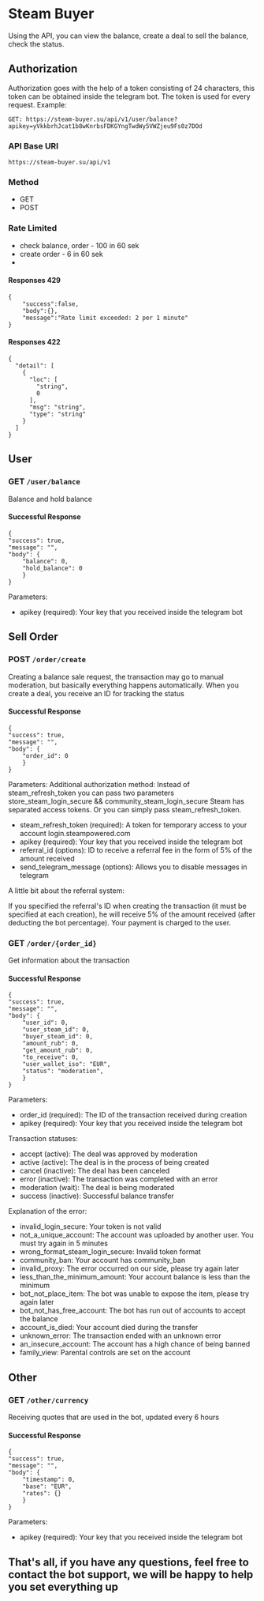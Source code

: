 # Steam Buyer
Using the API, you can view the balance, create a deal to sell the balance, check the status.

## Authorization
Authorization goes with the help of a token consisting of 24 characters, this token can be obtained inside the telegram bot. The token is used for every request. Example:

`GET: https://steam-buyer.su/api/v1/user/balance?apikey=yVkkbrhJcat1b8wKnrbsFDKGYngTwdWy5VWZjeu9Fs0z7DOd`
    
### API Base URI
`https://steam-buyer.su/api/v1`
### Method
- GET
- POST

### Rate Limited
 - check balance, order - 100 in 60 sek
 - create order - 6 in 60 sek
 - 
#### Responses 429
    {
        "success":false,
        "body":{},
        "message":"Rate limit exceeded: 2 per 1 minute"
    }

#### Responses 422


    {
      "detail": [
        {
          "loc": [
            "string",
            0
          ],
          "msg": "string",
          "type": "string"
        }
      ]
    }


## User

### GET `/user/balance`

Balance and hold balance

#### Successful Response

    {
    "success": true,
    "message": "",
    "body": {
        "balance": 0,
        "hold_balance": 0
        }
    }
Parameters:

 * apikey (required): Your key that you received inside the telegram bot

## Sell Order

### POST `/order/create`

Creating a balance sale request, the transaction may go to manual moderation, but basically everything happens automatically. When you create a deal, you receive an ID for tracking the status

#### Successful Response

    {
    "success": true,
    "message": "",
    "body": {
        "order_id": 0
        }
    }
Parameters:
Additional authorization method:
Instead of steam_refresh_token you can pass two parameters store_steam_login_secure && community_steam_login_secure Steam has separated access tokens. Or you can simply pass steam_refresh_token.

 * steam_refresh_token (required): A token for temporary access to your account login.steampowered.com
 * apikey (required): Your key that you received inside the telegram bot
 * referral_id (options): ID to receive a referral fee in the form of 5% of the amount received
 * send_telegram_message (options): Allows you to disable messages in telegram

A little bit about the referral system:

If you specified the referral's ID when creating the transaction (it must be specified at each creation), he will receive 5% of the amount received (after deducting the bot percentage). Your payment is charged to the user.

### GET `/order/{order_id}`

Get information about the transaction

#### Successful Response

    {
    "success": true,
    "message": "",
    "body": {
        "user_id": 0,
        "user_steam_id": 0,
        "buyer_steam_id": 0,
        "amount_rub": 0,
        "get_amount_rub": 0,
        "to_receive": 0,
        "user_wallet_iso": "EUR",
        "status": "moderation",
        }
    }
Parameters:

 * order_id (required): The ID of the transaction received during creation
 * apikey (required): Your key that you received inside the telegram bot

Transaction statuses:

* accept (active): The deal was approved by moderation
* active (active): The deal is in the process of being created
* cancel (inactive): The deal has been canceled
* error (inactive): The transaction was completed with an error
* moderation (wait): The deal is being moderated
* success (inactive): Successful balance transfer

Explanation of the error:

* invalid_login_secure: Your token is not valid
* not_a_unique_account: The account was uploaded by another user. You must try again in 5 minutes
* wrong_format_steam_login_secure: Invalid token format
* community_ban: Your account has community_ban
* invalid_proxy: The error occurred on our side, please try again later
* less_than_the_minimum_amount: Your account balance is less than the minimum
* bot_not_place_item: The bot was unable to expose the item, please try again later
* bot_not_has_free_account: The bot has run out of accounts to accept the balance
* account_is_died: Your account died during the transfer
* unknown_error: The transaction ended with an unknown error
* an_insecure_account: The account has a high chance of being banned
* family_view: Parental controls are set on the account

## Other

### GET `/other/currency`

Receiving quotes that are used in the bot, updated every 6 hours

#### Successful Response

    {
    "success": true,
    "message": "",
    "body": {
        "timestamp": 0,
        "base": "EUR",
        "rates": {}
        }
    }
Parameters:

 * apikey (required): Your key that you received inside the telegram bot


## That's all, if you have any questions, feel free to contact the bot support, we will be happy to help you set everything up
